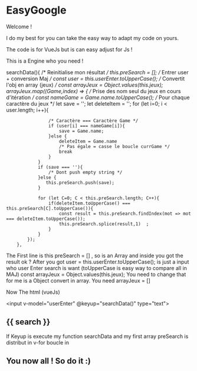 # EasyGoogle

Welcome !

I do my best for you can take the easy way to adapt my code on yours.

The code is for VueJs but is can easy adjust for Js !

This is a Engine who you need !

searchData(){
            /* Reinitialise mon résultat */
            this.preSearch = [];
            /* Entrer user + conversion Maj */
            const user = this.userEnter.toUpperCase();
            /* Convertit l'obj en array (jeux) */
            const arrayJeux = Object.values(this.jeux);
            arrayJeux.map((Game,index) => {
                /* Prise des nom seul du jeux en cours d'itération */
                const nameGame = Game.name.toUpperCase();
                /* Pour chaque caractère du jeux */
                let save = '';
                let deleteItem = '';
                for (let i=0; i < user.length; i++){
                    
                    /* Caractère === Caractère Game */
                    if (user[i] === nameGame[i]){
                        save = Game.name;
                    }else {
                        deleteItem = Game.name
                        /* Pas égale = casse le boucle currGame */
                        break
                    }  
                }
                if (save === ''){
                    /* Dont push empty string */
                }else {
                   this.preSearch.push(save);  
                }

                for (let C=0; C < this.preSearch.length; C++){
                    if(deleteItem.toUpperCase() === this.preSearch[C].toUpperCase()){
                        const result = this.preSearch.findIndex(mot => mot === deleteItem.toUpperCase());
                        this.preSearch.splice(result,1)  ;
                    }
                }     
            });
        },
        
The First line is this preSearch = [] , so is an Array and inside you got the result ok ?
After you got user = this.userEnter.toUpperCase(); is just a input who user Enter search is want (toUpperCase is easy way to compare all in MAJ)
const arrayJeux = Object.values(this.jeux); You need to change that for me is a Object convert in array. You need arrayJeux = []

Now The html (vueJs)

<input v-model="userEnter" @keyup="searchData()" type="text">
            <div v-if="userEnter !== ''" class="alert alert-info searchResult">
                <h2 class="myResult" v-for="(search,index) in preSearch">{{ search }}</h2>
            </div>
            
If Keyup is execute my function searchData and my first array preSearch is distribut in v-for boucle in <h2>    

You now all ! So do it :)        
